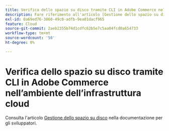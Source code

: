 ```yaml
---
title: Verifica dello spazio su disco tramite CLI in Adobe Commerce nell’ambiente dell’infrastruttura cloud
description: Fare riferimento all'articolo [Gestione dello spazio su disco](https://experienceleague.adobe.com/it/docs/commerce-cloud-service/user-guide/develop/storage/manage-disk-space) nella documentazione per gli sviluppatori.
exl-id: 0a69ed76-3860-49c0-adfb-9ea01dacf965
feature: Cloud
source-git-commit: 2aeb2355b74d1cdfc62b5e7c5aa04fcd0a654733
workflow-type: tm+mt
source-wordcount: '50'
ht-degree: 0%

---
```


# Verifica dello spazio su disco tramite CLI in Adobe Commerce nell’ambiente dell’infrastruttura cloud

Consulta l&#39;articolo [Gestione dello spazio su disco](https://experienceleague.adobe.com/it/docs/commerce-cloud-service/user-guide/develop/storage/manage-disk-space) nella documentazione per gli sviluppatori.
